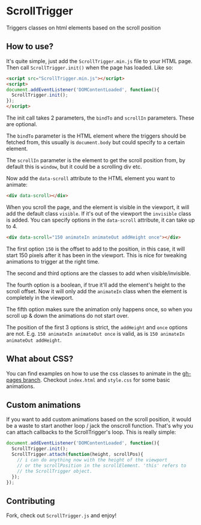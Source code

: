 # ScrollTrigger
Triggers classes on html elements based on the scroll position

## How to use? ##
It's quite simple, just add the `ScrollTrigger.min.js` file to your HTML page. Then call `ScrollTrigger.init()` when the page has loaded. Like so:

```html
<script src="ScrollTrigger.min.js"></script>
<script>
document.addEventListener('DOMContentLoaded', function(){
  ScrollTrigger.init();
});
</script>
```

The init call takes 2 parameters, the `bindTo` and `scrollIn` parameters. These are optional.

The `bindTo` parameter is the HTML element where the triggers should be fetched from, this usually is `document.body` but could specify to a certain element.

The `scrollIn` parameter is the element to get the scroll position from, by default this is `window`, but it could be a scrolling div etc.

Now add the `data-scroll` attribute to the HTML element you want to animate:

```html
<div data-scroll></div>
```

When you scroll the page, and the element is visible in the viewport, it will add the default class `visible`. If it's out of the viewport the `invisible` class is added. You can specify options in the `data-scroll` attribute, it can take up to 4.

```html
<div data-scroll="150 animateIn animateOut addHeight once"></div>
```

The first option `150` is the offset to add to the position, in this case, it will start 150 pixels after it has been in the viewport. This is nice for tweaking animations to trigger at the right time.

The second and third options are the classes to add when visible/invisible.

The fourth option is a boolean, if true it'll add the element's height to the scroll offset. Now it will only add the `animateIn` class when the element is completely in the viewport.

The fifth option makes sure the animation only happens once, so when you scroll up & down the animations do not start over.

The position of the first 3 options is strict, the `addHeight` and `once` options are not. E.g. `150 animateIn animateOut once` is valid, as is `150 animateIn animateOut addHeight`.

## What about CSS? ##
You can find examples on how to use the css classes to animate in the [gh-pages branch](https://github.com/terwanerik/ScrollTrigger/tree/gh-pages). Checkout `index.html` and `style.css` for some basic animations.

## Custom animations ##
If you want to add custom animations based on the scroll position, it would be a waste to start another loop / jack the onscroll function. That's why you can attach callbacks to the ScrollTrigger's loop. This is really simple:

```javascript
document.addEventListener('DOMContentLoaded', function(){
  ScrollTrigger.init();
  ScrollTrigger.attach(function(height, scrollPos){
    // i can do anything now with the height of the viewport
    // or the scrollPosition in the scrollElement. 'this' refers to
    // the ScrollTrigger object.
  });
});
```

## Contributing
Fork, check out `ScrollTrigger.js` and enjoy!

